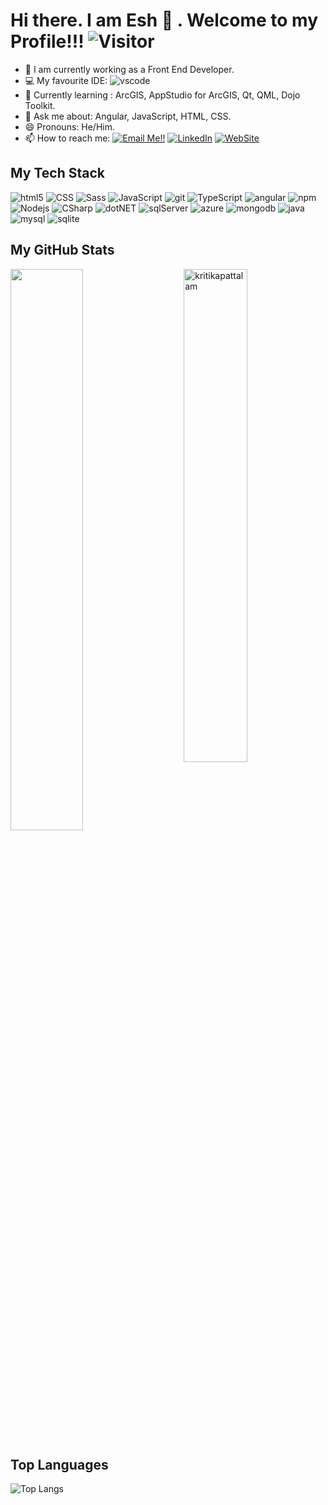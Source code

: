 # Hi there. I am Esh 👋 . Welcome to my Profile!!!   ![Visitor](https://visitor-badge.laobi.icu/badge?page_id=sevie10.repoName)

- 🔭 I am currently working as a Front End Developer.
- :computer: My favourite IDE: <img alt="vscode" src="https://img.shields.io/badge/-Visual%20Studio%20Code-%23007ACC?style=flat-squares&logo=visualstudiocode&logoColor=white" />
- 🌱 Currently learning : ArcGIS, AppStudio for ArcGIS, Qt, QML, Dojo Toolkit.
- 💬 Ask me about: Angular, JavaScript, HTML, CSS.
- 😄 Pronouns: He/Him.
- 📫 How to reach me: <a href="mailto:eshmaelsevilla@gmail.com">![Email Me!!](https://img.shields.io/badge/Gmail-D14836?style=for-the-badge&logo=gmail&logoColor=white)</a> <a href="https://www.linkedin.com/in/eshmael-sevilla-0a974ce6">![LinkedIn](https://img.shields.io/badge/LinkedIn-0077B5?style=for-the-badge&logo=linkedin&logoColor=white)</a> <a href="https://www.eshmaelsevilla.com">![WebSite](https://img.shields.io/badge/-WEBSITE-blue?style=for-the-badge&logoColor=white)</a>

## My Tech Stack
<p>
  <img alt="html5" src="https://img.shields.io/badge/-HTML5-E34F26?style=flat-square&logo=html5&logoColor=white" />
  <img alt="CSS" src="https://img.shields.io/badge/CSS%20-%231572B6.svg?style=flat-square&logo=css3&logoColor=white" />
  <img alt="Sass" src="https://img.shields.io/badge/-Sass-CC6699?style=flat-square&logo=sass&logoColor=white" />
  <img alt="JavaScript" src="https://img.shields.io/badge/JavaScript%20-%23F7DF1E.svg?style=flat-square&logo=javascript&logoColor=black" />
  <img alt="git" src="https://img.shields.io/badge/-Git-F05032?style=flat-square&logo=git&logoColor=white" />
  <img alt="TypeScript" src="https://img.shields.io/badge/-TypeScript-%233178C6?style=flat-square&logo=TypeScript&logoColor=white" />
  <img alt="angular" src="https://img.shields.io/badge/-Angular-DD0031?style=flat-square&logo=angular&logoColor=white" />
  <img alt="npm" src="https://img.shields.io/badge/-NPM-CB3837?style=flat-square&logo=npm&logoColor=white" />
  <img alt="Nodejs" src="https://img.shields.io/badge/-Nodejs-43853d?style=flat-square&logo=Node.js&logoColor=white" />
  <img alt="CSharp" src="https://img.shields.io/badge/-C%20Sharp-%23239120?style=flat-square&logo=csharp&logoColor=white" />
  <img alt="dotNET" src="https://img.shields.io/badge/-MS%20.NET-%23512BD4?style=flat-squares&logo=dotnet&logoColor=white" />
  <img alt="sqlServer" src="https://img.shields.io/badge/-MS%20SQL%20Server-%23CC2927?style=flat-squares&logo=microsoftsqlserver&logoColor=white" />
  <img alt="azure" src="https://img.shields.io/badge/-MS%20Azure-%230078D4?style=flat-squares&logo=microsoftazure&logoColor=white" />
  <img alt="mongodb" src="https://img.shields.io/badge/-MongoDB-%2347A248?style=flat-squares&logo=mongodb&logoColor=white" />
  <img alt="java" src="https://img.shields.io/badge/-Java-%23007396?style=flat-squares&logo=java&logoColor=white" />
  <img alt="mysql" src="https://img.shields.io/badge/-MySQL-%234479A1?style=flat-squares&logo=mysql&logoColor=white" />
  <img alt="sqlite" src="https://img.shields.io/badge/-SQLite-%23003B57?style=flat-squares&logo=sqlite&logoColor=white" />
</p>

## My GitHub Stats

 <img src="https://github-readme-stats.vercel.app/api?username=sevie10&show_icons=true&theme=gotham" alt="kritikapattalam" width="45%" align="right"/>
 <img  src="https://github-readme-streak-stats.herokuapp.com/?user=esevillaGPOne&theme=dark" width="48%" >

## Top Languages
  
  ![Top Langs](https://github-readme-stats.vercel.app/api/top-langs/?username=sevie10&layout=compact)

<!--
**sevie10/sevie10** is a ✨ _special_ ✨ repository because its `README.md` (this file) appears on your GitHub profile.

Here are some ideas to get you started:

- 🔭 I’m currently working on ...
- 🌱 I’m currently learning ...
- 👯 I’m looking to collaborate on ...
- 🤔 I’m looking for help with ...
- 💬 Ask me about ...
- 📫 How to reach me: ...
- 😄 Pronouns: ...
- ⚡ Fun fact: ...
-->
